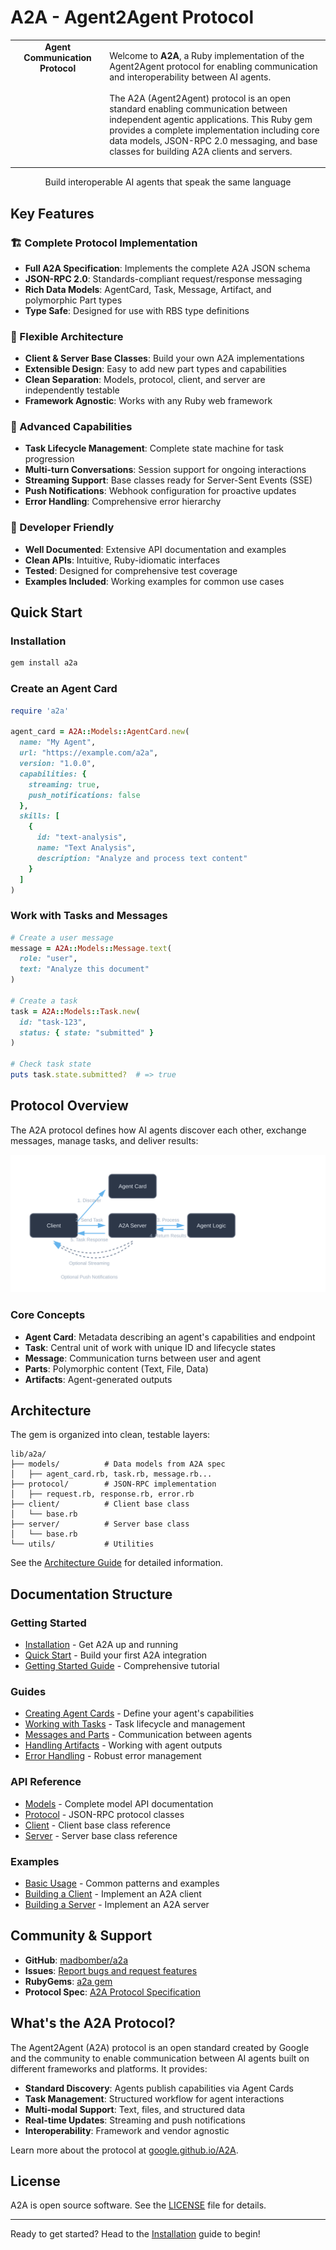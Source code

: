 # A2A - Agent2Agent Protocol

<table border="0">
<tr>
<td width="30%" valign="top">
  <div align="center">
      <strong>Agent Communication Protocol</strong>
  </div>
</td>
<td width="70%" valign="top">

Welcome to **A2A**, a Ruby implementation of the Agent2Agent protocol for enabling communication and interoperability between AI agents.
<br/><br/>
The A2A (Agent2Agent) protocol is an open standard enabling communication between independent agentic applications. This Ruby gem provides a complete implementation including core data models, JSON-RPC 2.0 messaging, and base classes for building A2A clients and servers.
</td>
</tr>
</table>

  <div align="center">
      Build interoperable AI agents that speak the same language
  </div>

## Key Features

### 🏗 Complete Protocol Implementation
- **Full A2A Specification**: Implements the complete A2A JSON schema
- **JSON-RPC 2.0**: Standards-compliant request/response messaging
- **Rich Data Models**: AgentCard, Task, Message, Artifact, and polymorphic Part types
- **Type Safe**: Designed for use with RBS type definitions

### 🔌 Flexible Architecture
- **Client & Server Base Classes**: Build your own A2A implementations
- **Extensible Design**: Easy to add new part types and capabilities
- **Clean Separation**: Models, protocol, client, and server are independently testable
- **Framework Agnostic**: Works with any Ruby web framework

### 🚀 Advanced Capabilities
- **Task Lifecycle Management**: Complete state machine for task progression
- **Multi-turn Conversations**: Session support for ongoing interactions
- **Streaming Support**: Base classes ready for Server-Sent Events (SSE)
- **Push Notifications**: Webhook configuration for proactive updates
- **Error Handling**: Comprehensive error hierarchy

### 💎 Developer Friendly
- **Well Documented**: Extensive API documentation and examples
- **Clean APIs**: Intuitive, Ruby-idiomatic interfaces
- **Tested**: Designed for comprehensive test coverage
- **Examples Included**: Working examples for common use cases

## Quick Start

### Installation

```bash
gem install a2a
```

### Create an Agent Card

```ruby
require 'a2a'

agent_card = A2A::Models::AgentCard.new(
  name: "My Agent",
  url: "https://example.com/a2a",
  version: "1.0.0",
  capabilities: {
    streaming: true,
    push_notifications: false
  },
  skills: [
    {
      id: "text-analysis",
      name: "Text Analysis",
      description: "Analyze and process text content"
    }
  ]
)
```

### Work with Tasks and Messages

```ruby
# Create a user message
message = A2A::Models::Message.text(
  role: "user",
  text: "Analyze this document"
)

# Create a task
task = A2A::Models::Task.new(
  id: "task-123",
  status: { state: "submitted" }
)

# Check task state
puts task.state.submitted?  # => true
```

## Protocol Overview

The A2A protocol defines how AI agents discover each other, exchange messages, manage tasks, and deliver results:

![A2A Protocol Overview](assets/diagrams/protocol-overview.svg)

### Core Concepts

- **Agent Card**: Metadata describing an agent's capabilities and endpoint
- **Task**: Central unit of work with unique ID and lifecycle states
- **Message**: Communication turns between user and agent
- **Parts**: Polymorphic content (Text, File, Data)
- **Artifacts**: Agent-generated outputs

## Architecture

The gem is organized into clean, testable layers:

```
lib/a2a/
├── models/          # Data models from A2A spec
│   ├── agent_card.rb, task.rb, message.rb...
├── protocol/        # JSON-RPC implementation
│   ├── request.rb, response.rb, error.rb
├── client/          # Client base class
│   └── base.rb
├── server/          # Server base class
│   └── base.rb
└── utils/           # Utilities
```

See the [Architecture Guide](architecture/index.md) for detailed information.

## Documentation Structure

### Getting Started
- [Installation](installation.md) - Get A2A up and running
- [Quick Start](quickstart.md) - Build your first A2A integration
- [Getting Started Guide](guides/getting-started.md) - Comprehensive tutorial

### Guides
- [Creating Agent Cards](guides/agent-cards.md) - Define your agent's capabilities
- [Working with Tasks](guides/tasks.md) - Task lifecycle and management
- [Messages and Parts](guides/messages.md) - Communication between agents
- [Handling Artifacts](guides/artifacts.md) - Working with agent outputs
- [Error Handling](guides/errors.md) - Robust error management

### API Reference
- [Models](api/models.md) - Complete model API documentation
- [Protocol](api/protocol.md) - JSON-RPC protocol classes
- [Client](api/client.md) - Client base class reference
- [Server](api/server.md) - Server base class reference

### Examples
- [Basic Usage](examples/basic.md) - Common patterns and examples
- [Building a Client](examples/client.md) - Implement an A2A client
- [Building a Server](examples/server.md) - Implement an A2A server

## Community & Support

- **GitHub**: [madbomber/a2a](https://github.com/madbomber/a2a)
- **Issues**: [Report bugs and request features](https://github.com/madbomber/a2a/issues)
- **RubyGems**: [a2a gem](https://rubygems.org/gems/a2a)
- **Protocol Spec**: [A2A Protocol Specification](https://github.com/google/A2A)

## What's the A2A Protocol?

The Agent2Agent (A2A) protocol is an open standard created by Google and the community to enable communication between AI agents built on different frameworks and platforms. It provides:

- **Standard Discovery**: Agents publish capabilities via Agent Cards
- **Task Management**: Structured workflow for agent interactions
- **Multi-modal Support**: Text, files, and structured data
- **Real-time Updates**: Streaming and push notifications
- **Interoperability**: Framework and vendor agnostic

Learn more about the protocol at [google.github.io/A2A](https://google.github.io/A2A).

## License

A2A is open source software. See the [LICENSE](https://github.com/madbomber/a2a/blob/main/LICENSE.txt) file for details.

---

Ready to get started? Head to the [Installation](installation.md) guide to begin!

